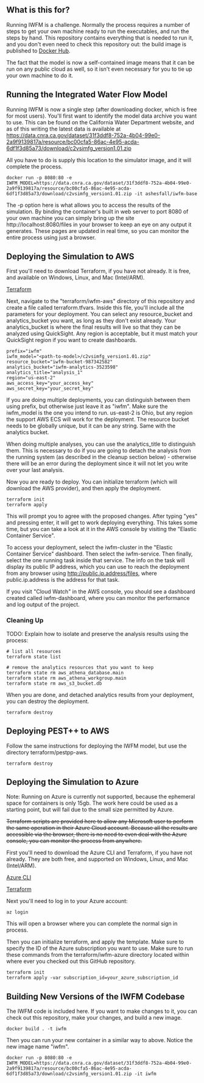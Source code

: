 ## What is this for?

Running IWFM is a challenge. Normally the process requires a number of steps to get your own
machine ready to run the executables, and run the steps by hand. This repository contains
everything that is needed to run it, and you don't even need to check this repository out:
the build image is published to [Docker Hub](https://hub.docker.com/r/ashesfall/iwfm-base).

The fact that the model is now a self-contained image means that it can be run on any public
cloud as well, so it isn't even necessary for you to tie up your own machine to do it.


## Running the Integrated Water Flow Model

Running IWFM is now a single step (after downloading docker, which is free for most users).
You'll first want to identify the model data archive you want to use. This can be found on
the California Water Department website, and as of this writing the latest data is available
at https://data.cnra.ca.gov/dataset/31f3ddf8-752a-4b04-99e0-2a9f9139817a/resource/bc00cfa5-86ac-4e95-acda-6df1f3d85a73/download/c2vsimfg_version1.01.zip

All you have to do is supply this location to the simulator image, and it will complete the
process.

```
docker run -p 8080:80 -e IWFM_MODEL=https://data.cnra.ca.gov/dataset/31f3ddf8-752a-4b04-99e0-2a9f9139817a/resource/bc00cfa5-86ac-4e95-acda-6df1f3d85a73/download/c2vsimfg_version1.01.zip -it ashesfall/iwfm-base
```

The -p option here is what allows you to access the results of the simulation. By binding the
container's built in web server to port 8080 of your own machine you can simply bring up the
site http://localhost:8080/files in your browser to keep an eye on any output it generates.
These pages are updated in real time, so you can monitor the entire process using just a browser.

## Deploying the Simulation to AWS

First you'll need to download Terraform, if you have not already. It is free, and available on
Windows, Linux, and Mac (Intel/ARM).

[Terraform](https://learn.hashicorp.com/tutorials/terraform/install-cli)

Next, navigate to the "terraform/iwfm-aws" directory of this repository and create a file called terraform.tfvars.
Inside this file, you'll include all the parameters for your deployment. You can select any resource_bucket and
analytics_bucket you want, as long as they don't exist already. Your analytics_bucket is where the final results
will live so that they can be analyzed using QuickSight. Any region is acceptable, but it must match your QuickSight
region if you want to create dashboards.

```
prefix="iwfm"
iwfm_model="<path-to-model>/c2vsimfg_version1.01.zip"
resource_bucket="iwfm-bucket-987342582"
analytics_bucket="iwfm-analytics-3523598"
analytics_title="analysis_1"
region="us-east-2"
aws_access_key="your_access_key"
aws_secret_key="your_secret_key"
```

If you are doing multiple deployments, you can distinguish between them using prefix, but otherwise
just leave it as "iwfm". Make sure the iwfm_model is the one you intend to run. us-east-2 is Ohio,
but any region the support AWS ECS will work for the deployment. The resource bucket needs to be
globally unique, but it can be any string. Same with the analytics bucket.

When doing multiple analyses, you can use the analytics_title to distinguish them. This is necessary
to do if you are going to detach the analysis from the running system (as described in the cleanup
section below) - otherwise there will be an error during the deployment since it will not let you
write over your last analysis.

Now you are ready to deploy. You can initialize terraform (which will download the AWS provider),
and then apply the deployment.

```
terraform init
terraform apply
```

This will prompt you to agree with the proposed changes. After typing "yes" and pressing enter, it
will get to work deploying everything. This takes some time, but you can take a look at it in the
AWS console by visiting the "Elastic Container Service".

To access your deployment, select the iwfm-cluster in the "Elastic Container Service" dashboard.
Then select the iwfm-service. Then finally, select the one running task inside that service. The
info on the task will display its public IP address, which you can use to reach the deployment
from any browser using http://public.ip.address/files, where public.ip.address is the address for
that task.

If you visit "Cloud Watch" in the AWS console, you should see a dashboard created called
iwfm-dashboard, where you can monitor the performance and log output of the project.

### Cleaning Up

TODO: Explain how to isolate and preserve the analysis results using the process:

```
# list all resources
terraform state list

# remove the analytics resources that you want to keep
terraform state rm aws_athena_database.main
terraform state rm aws_athena_workgroup.main
terraform state rm aws_s3_bucket.db
```

When you are done, and detached analytics results from your deployment, you can destroy the deployment.

```
terraform destroy
```

## Deploying PEST++ to AWS

Follow the same instructions for deploying the IWFM model, but use the directory terraform/pestpp-aws.

```
terraform destroy
```

## Deploying the Simulation to Azure

Note: Running on Azure is currently not supported, because the ephemeral space for containers is
only 15gb. The work here could be used as a starting point, but will fail due to the small size
permitted by Azure.

~~Terraform scripts are provided here to allow any Microsoft user to perform the same operation in
their Azure Cloud account. Because all the results are accessible via the browser, there is no
need to even deal with the Azure console, you can monitor the process from anywhere.~~

First you'll need to download the Azure CLI and Terraform, if you have not already. They are both
free, and supported on Windows, Linux, and Mac (Intel/ARM).

[Azure CLI](https://docs.microsoft.com/en-us/cli/azure/)

[Terraform](https://learn.hashicorp.com/tutorials/terraform/install-cli)

Next you'll need to log in to your Azure account:

```
az login
```

This will open a browser where you can complete the normal sign in process.

Then you can initialize terraform, and apply the template. Make sure to specify the ID of the Azure
subscription you want to use. Make sure to run these commands from the terraform/iwfm-azure directory
located within where ever you checked out this GitHub repository.

```
terraform init
terraform apply -var subscription_id=your_azure_subscription_id
```


## Building New Versions of the IWFM Codebase

The IWFM code is included here. If you want to make changes to it, you can check out this
repository, make your changes, and build a new image.

```
docker build . -t iwfm
```

Then you can run your new container in a similar way to above. Notice the new image name "iwfm".

```
docker run -p 8080:80 -e IWFM_MODEL=https://data.cnra.ca.gov/dataset/31f3ddf8-752a-4b04-99e0-2a9f9139817a/resource/bc00cfa5-86ac-4e95-acda-6df1f3d85a73/download/c2vsimfg_version1.01.zip -it iwfm
```
